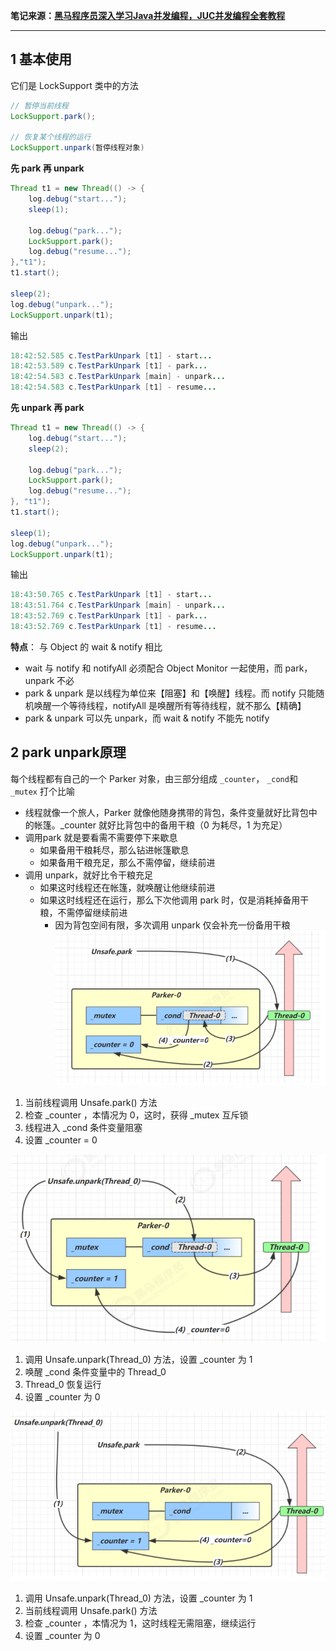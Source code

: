 **笔记来源：**[**黑马程序员深入学习Java并发编程，JUC并发编程全套教程**](https://www.bilibili.com/video/BV16J411h7Rd/?spm_id_from=333.337.search-card.all.click&vd_source=e8046ccbdc793e09a75eb61fe8e84a30)

------



## 1 基本使用
它们是 LockSupport 类中的方法

```java
// 暂停当前线程
LockSupport.park(); 

// 恢复某个线程的运行
LockSupport.unpark(暂停线程对象)
```

**先 park 再 unpark** 

```java
Thread t1 = new Thread(() -> {
    log.debug("start...");
    sleep(1);
    
    log.debug("park...");
    LockSupport.park();
    log.debug("resume...");
},"t1");
t1.start();

sleep(2);
log.debug("unpark...");
LockSupport.unpark(t1);
```

输出

```java
18:42:52.585 c.TestParkUnpark [t1] - start... 
18:42:53.589 c.TestParkUnpark [t1] - park... 
18:42:54.583 c.TestParkUnpark [main] - unpark... 
18:42:54.583 c.TestParkUnpark [t1] - resume...
```



**先 unpark 再 park** 

```java
Thread t1 = new Thread(() -> {
    log.debug("start...");
    sleep(2);
    
    log.debug("park...");
    LockSupport.park();
    log.debug("resume...");
}, "t1");
t1.start();

sleep(1);
log.debug("unpark...");
LockSupport.unpark(t1);
```

输出

```java
18:43:50.765 c.TestParkUnpark [t1] - start... 
18:43:51.764 c.TestParkUnpark [main] - unpark... 
18:43:52.769 c.TestParkUnpark [t1] - park... 
18:43:52.769 c.TestParkUnpark [t1] - resume...
```

**特点**： 与 Object 的 wait & notify 相比

+ wait 与 notify 和 notifyAll 必须配合 Object Monitor 一起使用，而 park，unpark 不必
+ park & unpark 是以线程为单位来【阻塞】和【唤醒】线程。而 notify 只能随机唤醒一个等待线程，notifyAll 是唤醒所有等待线程，就不那么【精确】
+ park & unpark 可以先 unpark，而 wait & notify 不能先 notify

## 2 park unpark原理
每个线程都有自己的一个 Parker 对象，由三部分组成 `_counter`， `_cond`和 `_mutex` 打个比喻

+ 线程就像一个旅人，Parker 就像他随身携带的背包，条件变量就好比背包中的帐篷。_counter 就好比背包中的备用干粮（0 为耗尽，1 为充足）
+ 调用park 就是要看需不需要停下来歇息 
    - 如果备用干粮耗尽，那么钻进帐篷歇息
    - 如果备用干粮充足，那么不需停留，继续前进
+ 调用 unpark，就好比令干粮充足 
    - 如果这时线程还在帐篷，就唤醒让他继续前进
    - 如果这时线程还在运行，那么下次他调用 park 时，仅是消耗掉备用干粮，不需停留继续前进 
        * 因为背包空间有限，多次调用 unpark 仅会补充一份备用干粮  
          ![](images/28.png)



1. 当前线程调用 Unsafe.park() 方法
2. 检查 _counter ，本情况为 0，这时，获得 _mutex 互斥锁
3. 线程进入 _cond 条件变量阻塞
4. 设置 _counter = 0



![](images/29.png)



1. 调用 Unsafe.unpark(Thread_0) 方法，设置 _counter 为 1
2. 唤醒 _cond 条件变量中的 Thread_0
3. Thread_0 恢复运行
4. 设置 _counter 为 0



![](images/30.png)



1. 调用 Unsafe.unpark(Thread_0) 方法，设置 _counter 为 1
2. 当前线程调用 Unsafe.park() 方法
3. 检查 _counter ，本情况为 1，这时线程无需阻塞，继续运行
4. 设置 _counter 为 0

